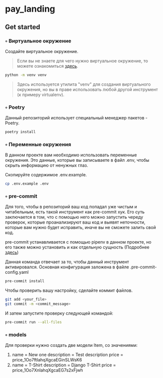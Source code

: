# pay_landing


## Get started


### ◦ Виртуальное окружение

Создайте виртуальное окружение. 

> Если вы не знаете для чего нужно виртуальное окружение, то можете ознакомиться [здесь](https://docs.python.org/3/tutorial/venv.html).

```bash
python -m venv venv
```

> Здесь используется утилита "venv" для создания виртуального окружения, но вы в праве использовать любой другой инструмент (к примеру virtualenv).

### ◦ Poetry

Данный репозиторий использует специальный менеджер пакетов - Poetry.


```bash
poetry install
```

### ◦ Переменные окружения

В данном проекте вам необходимо использовать переменные окружения. Это данные, которые вы записываете в файл .env, чтобы скрыть информацию от ненужных глаз. 

Скопируйте содержимое .env.example.

```bash
cp .env.example .env
```
### ◦ pre-commit

Для того, чтобы в репозиторий ваш код попадал уже чистым и читабельным, есть такой инструмент как pre-commit хук. Его суть заключается в том, что с помощью него можно запустить череду проверок, которые проанализируют ваш код и выявят неточности, которые вам нужно будет исправить, иначе вы не сможете залить свой код.

pre-commit устанавливается с помощью pipenv в данном проекте, но его также можно установить и как отдельную сущность (Подробнее [здесь](https://pre-commit.com/))


Данная команда отвечает за то, чтобы данный инструмент активировался. Основная конфигурация заложена в файле .pre-commit-config.yaml

```bash
pre-commit install
```

Чтобы проверить вашу настройку, сделайте коммит файлов.

```bash
git add <your_file>
git commit -m <commit_message>
```

И затем запустите проверку следующей командой:
```bash
pre-commit run --all-files
```

### ◦ models

Для проверки нужно создать две модели Item, со значениями:
1)  name = New one
    description = Test description
    price = price_1Oo7ftIahqXgcaEGinSLWsK6
2)  name = T-Shirt
    description = Django T-Shirt
    price = price_1Oo7XnIahqXgcaEG7s2xFjwh
